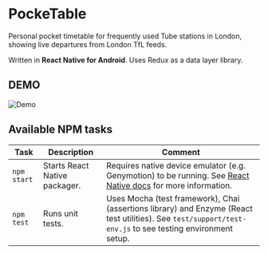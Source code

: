 # PockeTable

Personal pocket timetable for frequently used Tube stations in London, showing live departures from London TfL feeds.

Written in **React Native for Android**. Uses Redux as a data layer library.

## DEMO

![Demo](demo.gif)

## Available NPM tasks

| Task | Description | Comment |
| ---- | ----------- | ------- |
| `npm start` | Starts React Native packager. | Requires native device emulator (e.g. Genymotion) to be running. See [React Native docs](https://facebook.github.io/react-native/docs/getting-started.html) for more information. |
| `npm test` | Runs unit tests. | Uses Mocha (test framework), Chai (assertions library) and Enzyme (React test utilities). See `test/support/test-env.js` to see testing environment setup. |
